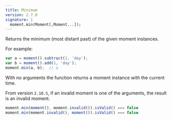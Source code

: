```yaml
---
title: Minimum
version: 2.7.0
signature: |
  moment.min(Moment[,Moment...]);
---
```


Returns the minimum (most distant past) of the given moment instances.

For example:
```javascript
var a = moment().subtract(1, 'day');
var b = moment().add(1, 'day');
moment.min(a, b);  // a
```

With no arguments the function returns a moment instance with the current time.

From version `2.10.5`, if an invalid moment is one of the arguments, the result
is an invalid moment.

```javascript
moment.min(moment(), moment.invalid()).isValid() === false
moment.min(moment.invalid(), moment()).isValid() === false
```
